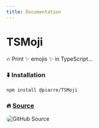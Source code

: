 ```yaml
---
title: Documentation
---
```


# TSMoji

🔥 Print ✨ emojis ✨ in TypeScript...

### ⬇️ Installation

```bash
npm install @piarre/TSMoji
```

### 🔥 [Source](https://opengraph.githubassets.com/1/piarre/TSMoji)

![GitHub Source](https://opengraph.githubassets.com/1/piarre/TSMoji)

<style>
:root img {
  border-radius: 12px;
}
</style>

